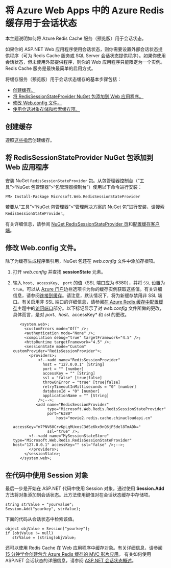 <properties 
	pageTitle="将 Azure 网站中的 Azure Redis 缓存用于会话状态" 
	description="了解如何使用 Azure 缓存服务来支持 ASP.NET 会话状态缓存。" 
	services="app-service\web" 
	documentationCenter=".net" 
 	authors="Rick-Anderson" 
	manager="wpickett" 
	editor=""/>

<tags 
	ms.service="app-service-web" 
	ms.date="09/16/2015" 
	wacn.date="10/22/2015"/>


# 将 Azure Web Apps 中的 Azure Redis 缓存用于会话状态


本主题说明如何将 Azure Redis Cache 服务（预览版）用于会话状态。

如果你的 ASP.NET Web 应用程序使用会话状态，则你需要设置外部会话状态提供程序（可为 Redis Cache 服务或 SQL Server 会话状态提供程序）。如果你使用会话状态，但未使用外部提供程序，则你的 Web 应用程序只能限定为一个实例。Redis Cache 服务是最快最简单的启用方式。

将缓存服务（预览版）用于会话状态缓存的基本步骤包括：

* [创建缓存。](#createcache)
* [将 RedisSessionStateProvider NuGet 包添加到 Web 应用程序。](#configureproject)
* [修改 Web.config 文件。](#configurewebconfig)
* [使用会话对象存储和检索缓存项。](#usesessionobject)

## <a id="createcache"></a>创建缓存
遵照[这些指示](/documentation/articles/cache-dotnet-how-to-use-azure-redis-cache/#create-cache)创建缓存。

## <a id="configureproject"></a>将 RedisSessionStateProvider NuGet 包添加到 Web 应用程序
安装 NuGet `RedisSessionStateProvider` 包。从包管理器控制台（“工具”>“NuGet 包管理器”>“包管理器控制台”）使用以下命令进行安装：

  `PM> Install-Package Microsoft.Web.RedisSessionStateProvider`
  
若要从“工具”>“NuGet 包管理器”>“管理解决方案的 NuGet 包”进行安装，请搜索 `RedisSessionStateProvider`。

有关详细信息，请参阅 [NuGet RedisSessionStateProvider 页](http://www.nuget.org/packages/Microsoft.Web.RedisSessionStateProvider/)和[配置缓存客户端](/documentation/articles/cache-dotnet-how-to-use-azure-redis-cache/#NuGet)。

## <a id="configurewebconfig"></a>修改 Web.config 文件。
除了为缓存生成程序集引用，NuGet 包还在 *web.config* 文件中添加存根项。

1. 打开 *web.config* 并查找 **sessionState** 元素。

1. 输入 `host`、`accessKey`、 `port` 的值（SSL 端口应为 6380），并将 `SSL` 设置为 `true`。可以从 [Azure 门户](http://manage.windowsazure.cn)边栏选项卡为你的缓存实例获取这些值。有关详细信息，请参阅[连接到缓存](/documentation/articles/cache-dotnet-how-to-use-azure-redis-cache#connect-to-cache)。请注意，默认情况下，将为新缓存禁用非 SSL 端口。有关启用非 SSL 端口的详细信息，请参阅[在 Azure Redis 缓存中配置缓存](https://msdn.microsoft.com/library/azure/dn793612.aspx)主题中的[访问端口](https://msdn.microsoft.com/library/azure/dn793612.aspx#AccessPorts)部分。以下标记显示了对 *web.config* 文件所做的更改，具体而言，是对 *port*、*host*、accessKey* 和 *ssl* 的更改。

		  <system.web>;
		    <customErrors mode="Off" />;
		    <authentication mode="None" />;
		    <compilation debug="true" targetFramework="4.5" />;
		    <httpRuntime targetFramework="4.5" />;
		    <sessionState mode="Custom" customProvider="RedisSessionProvider">;
		      <providers>;  
		          <!--<add name="RedisSessionProvider" 
		            host = "127.0.0.1" [String]
		            port = "" [number]
		            accessKey = "" [String]
		            ssl = "false" [true|false]
		            throwOnError = "true" [true|false]
		            retryTimeoutInMilliseconds = "0" [number]
		            databaseId = "0" [number]
		            applicationName = "" [String]
		          />;-->;
		         <add name="RedisSessionProvider" 
		              type="Microsoft.Web.Redis.RedisSessionStateProvider" 
		              port="6380"
              		      host="movie2.redis.cache.chinacloudapi.cn" 
		              accessKey="m7PNV60CrvKpLqMUxosC3dSe6kx9nQ6jP5del8TmADk=" 
		              ssl="true" />;
		      <!--<add name="MySessionStateStore" type="Microsoft.Web.Redis.RedisSessionStateProvider" host="127.0.0.1" accessKey="" ssl="false" />;-->;
		      </providers>;
		    </sessionState>;
		  </system.web>;


## <a id="usesessionobject"></a>在代码中使用 Session 对象
最后一步是开始在 ASP.NET 代码中使用 Session 对象。通过使用 **Session.Add** 方法将对象添加到会话状态。此方法使用键值对在会话状态缓存中存储项。

    string strValue = "yourvalue";
	Session.Add("yourkey", strValue);

下面的代码从会话状态中检索该值。

    object objValue = Session["yourkey"];
    if (objValue != null)
       strValue = (string)objValue;	

还可以使用 Redis Cache 在 Web 应用程序中缓存对象。有关详细信息，请参阅 [15 分钟学会创建包含 Azure Redis 缓存的 MVC 影片应用](http://azure.microsoft.com/blog/2014/06/05/mvc-movie-app-with-azure-redis-cache-in-15-minutes/)。
有关如何使用 ASP.NET 会话状态的详细信息，请参阅 [ASP.NET 会话状态概述][]。

  
  
  [installed the latest]: /zh-cn/downloads/?sdk=net
  [ASP.NET 会话状态概述]: http://msdn.microsoft.com/zh-cn/library/ms178581.aspx

  [NewIcon]: ./media/web-sites-dotnet-session-state-caching/CacheScreenshot_NewButton.png
  [NewCacheDialog]: ./media/web-sites-dotnet-session-state-caching/CachingScreenshot_CreateOptions.png
  [CacheIcon]: ./media/web-sites-dotnet-session-state-caching/CachingScreenshot_CacheIcon.png
  [NuGetDialog]: ./media/web-sites-dotnet-session-state-caching/CachingScreenshot_NuGet.png
  [OutputConfig]: ./media/web-sites-dotnet-session-state-caching/CachingScreenshot_OC_WebConfig.png
  [CacheConfig]: ./media/web-sites-dotnet-session-state-caching/CachingScreenshot_CacheConfig.png
  [EndpointURL]: ./media/web-sites-dotnet-session-state-caching/CachingScreenshot_EndpointURL.png
  [ManageKeys]: ./media/web-sites-dotnet-session-state-caching/CachingScreenshot_ManageAccessKeys.png

<!---HONumber=74-->